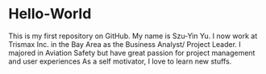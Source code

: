 # Hello-World
This is my first repository on GitHub.
My name is Szu-Yin Yu. I now work at Trismax Inc. in the Bay Area as the Business Analyst/ Project Leader. 
I majored in Aviation Safety but have great passion for project management and  user experiences
As a self motivator, I love to learn new stuffs.
